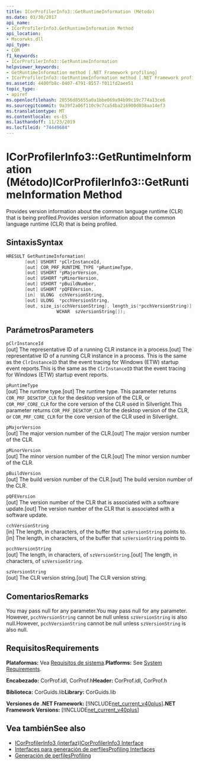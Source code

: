 ```yaml
---
title: ICorProfilerInfo3::GetRuntimeInformation (Método)
ms.date: 03/30/2017
api_name:
- ICorProfilerInfo3.GetRuntimeInformation Method
api_location:
- Mscorwks.dll
api_type:
- COM
f1_keywords:
- ICorProfilerInfo3::GetRuntimeInformation
helpviewer_keywords:
- GetRuntimeInformation method [.NET Framework profiling]
- ICorProfilerInfo3::GetRuntimeInformation method [.NET Framework profiling]
ms.assetid: 4400fb8c-0407-4791-8557-f011fd2aee51
topic_type:
- apiref
ms.openlocfilehash: 20556d85655a0a1bbe069a94b99c19c774a13ce6
ms.sourcegitcommit: 9a39f2a06f110c9c7ca54ba216900d038aa14ef3
ms.translationtype: MT
ms.contentlocale: es-ES
ms.lasthandoff: 11/23/2019
ms.locfileid: "74449684"
---
```

# <a name="icorprofilerinfo3getruntimeinformation-method"></a><span data-ttu-id="f33ba-102">ICorProfilerInfo3::GetRuntimeInformation (Método)</span><span class="sxs-lookup"><span data-stu-id="f33ba-102">ICorProfilerInfo3::GetRuntimeInformation Method</span></span>
<span data-ttu-id="f33ba-103">Provides version information about the common language runtime (CLR) that is being profiled.</span><span class="sxs-lookup"><span data-stu-id="f33ba-103">Provides version information about the common language runtime (CLR) that is being profiled.</span></span>  
  
## <a name="syntax"></a><span data-ttu-id="f33ba-104">Sintaxis</span><span class="sxs-lookup"><span data-stu-id="f33ba-104">Syntax</span></span>  
  
```cpp  
HRESULT GetRuntimeInformation(  
       [out] USHORT *pClrInstanceId,  
       [out] COR_PRF_RUNTIME_TYPE *pRuntimeType,  
       [out] USHORT *pMajorVersion,  
       [out] USHORT *pMinorVersion,  
       [out] USHORT *pBuildNumber,  
       [out] USHORT *pQFEVersion,  
       [in]  ULONG  cchVersionString,  
       [out] ULONG  *pcchVersionString,  
       [out, size_is(cchVersionString), length_is(*pcchVersionString)]  
                   WCHAR  szVersionString[]);  
```  
  
## <a name="parameters"></a><span data-ttu-id="f33ba-105">Parámetros</span><span class="sxs-lookup"><span data-stu-id="f33ba-105">Parameters</span></span>  
 `pClrInstanceId`  
 <span data-ttu-id="f33ba-106">[out] The representative ID of a running CLR instance in a process.</span><span class="sxs-lookup"><span data-stu-id="f33ba-106">[out] The representative ID of a running CLR instance in a process.</span></span> <span data-ttu-id="f33ba-107">This is the same as the `ClrInstanceID` that the event tracing for Windows (ETW) startup event reports.</span><span class="sxs-lookup"><span data-stu-id="f33ba-107">This is the same as the `ClrInstanceID` that the event tracing for Windows (ETW) startup event reports.</span></span>  
  
 `pRuntimeType`  
 <span data-ttu-id="f33ba-108">[out] The runtime type.</span><span class="sxs-lookup"><span data-stu-id="f33ba-108">[out] The runtime type.</span></span> <span data-ttu-id="f33ba-109">This parameter returns `COR_PRF_DESKTOP_CLR` for the desktop version of the CLR, or `COR_PRF_CORE_CLR` for the core version of the CLR used in Silverlight.</span><span class="sxs-lookup"><span data-stu-id="f33ba-109">This parameter returns `COR_PRF_DESKTOP_CLR` for the desktop version of the CLR, or `COR_PRF_CORE_CLR` for the core version of the CLR used in Silverlight.</span></span>  
  
 `pMajorVersion`  
 <span data-ttu-id="f33ba-110">[out] The major version number of the CLR.</span><span class="sxs-lookup"><span data-stu-id="f33ba-110">[out] The major version number of the CLR.</span></span>  
  
 `pMinorVersion`  
 <span data-ttu-id="f33ba-111">[out] The minor version number of the CLR.</span><span class="sxs-lookup"><span data-stu-id="f33ba-111">[out] The minor version number of the CLR.</span></span>  
  
 `pBuildVersion`  
 <span data-ttu-id="f33ba-112">[out] The build version number of the CLR.</span><span class="sxs-lookup"><span data-stu-id="f33ba-112">[out] The build version number of the CLR.</span></span>  
  
 `pQFEVersion`  
 <span data-ttu-id="f33ba-113">[out] The version number of the CLR that is associated with a software update.</span><span class="sxs-lookup"><span data-stu-id="f33ba-113">[out] The version number of the CLR that is associated with a software update.</span></span>  
  
 `cchVersionString`  
 <span data-ttu-id="f33ba-114">[in] The length, in characters, of the buffer that `szVersionString` points to.</span><span class="sxs-lookup"><span data-stu-id="f33ba-114">[in] The length, in characters, of the buffer that `szVersionString` points to.</span></span>  
  
 `pcchVersionString`  
 <span data-ttu-id="f33ba-115">[out] The length, in characters, of `szVersionString`.</span><span class="sxs-lookup"><span data-stu-id="f33ba-115">[out] The length, in characters, of `szVersionString`.</span></span>  
  
 `szVersionString`  
 <span data-ttu-id="f33ba-116">[out] The CLR version string.</span><span class="sxs-lookup"><span data-stu-id="f33ba-116">[out] The CLR version string.</span></span>  
  
## <a name="remarks"></a><span data-ttu-id="f33ba-117">Comentarios</span><span class="sxs-lookup"><span data-stu-id="f33ba-117">Remarks</span></span>  
 <span data-ttu-id="f33ba-118">You may pass null for any parameter.</span><span class="sxs-lookup"><span data-stu-id="f33ba-118">You may pass null for any parameter.</span></span> <span data-ttu-id="f33ba-119">However, `pcchVersionString` cannot be null unless `szVersionString` is also null.</span><span class="sxs-lookup"><span data-stu-id="f33ba-119">However, `pcchVersionString` cannot be null unless `szVersionString` is also null.</span></span>  
  
## <a name="requirements"></a><span data-ttu-id="f33ba-120">Requisitos</span><span class="sxs-lookup"><span data-stu-id="f33ba-120">Requirements</span></span>  
 <span data-ttu-id="f33ba-121">**Plataformas:** Vea [Requisitos de sistema](../../../../docs/framework/get-started/system-requirements.md).</span><span class="sxs-lookup"><span data-stu-id="f33ba-121">**Platforms:** See [System Requirements](../../../../docs/framework/get-started/system-requirements.md).</span></span>  
  
 <span data-ttu-id="f33ba-122">**Encabezado:** CorProf.idl, CorProf.h</span><span class="sxs-lookup"><span data-stu-id="f33ba-122">**Header:** CorProf.idl, CorProf.h</span></span>  
  
 <span data-ttu-id="f33ba-123">**Biblioteca:** CorGuids.lib</span><span class="sxs-lookup"><span data-stu-id="f33ba-123">**Library:** CorGuids.lib</span></span>  
  
 <span data-ttu-id="f33ba-124">**Versiones de .NET Framework:** [!INCLUDE[net_current_v40plus](../../../../includes/net-current-v40plus-md.md)]</span><span class="sxs-lookup"><span data-stu-id="f33ba-124">**.NET Framework Versions:** [!INCLUDE[net_current_v40plus](../../../../includes/net-current-v40plus-md.md)]</span></span>  
  
## <a name="see-also"></a><span data-ttu-id="f33ba-125">Vea también</span><span class="sxs-lookup"><span data-stu-id="f33ba-125">See also</span></span>

- [<span data-ttu-id="f33ba-126">ICorProfilerInfo3 (interfaz)</span><span class="sxs-lookup"><span data-stu-id="f33ba-126">ICorProfilerInfo3 Interface</span></span>](../../../../docs/framework/unmanaged-api/profiling/icorprofilerinfo3-interface.md)
- [<span data-ttu-id="f33ba-127">Interfaces para generación de perfiles</span><span class="sxs-lookup"><span data-stu-id="f33ba-127">Profiling Interfaces</span></span>](../../../../docs/framework/unmanaged-api/profiling/profiling-interfaces.md)
- [<span data-ttu-id="f33ba-128">Generación de perfiles</span><span class="sxs-lookup"><span data-stu-id="f33ba-128">Profiling</span></span>](../../../../docs/framework/unmanaged-api/profiling/index.md)
